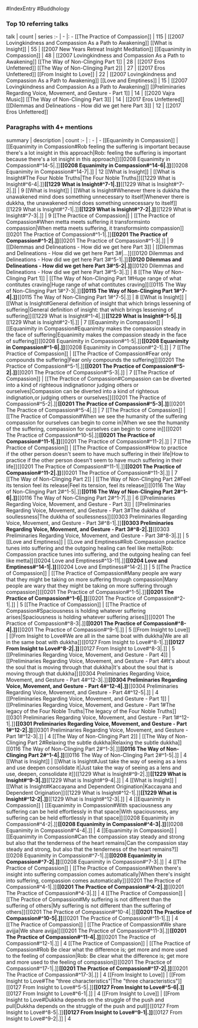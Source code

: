 #IndexEntry #Buddhology

### Top 10 referring talks
talk | count | series
:- | - |: -
[[The Practice of Compassion]] | 115 | [[2007 Lovingkindness and Compassion As a Path to Awakening]]
[[What is Insight]] | 55 | [[2007 New Years Retreat Insight Meditation]]
[[Equanimity in Compassion]] | 48 | [[2007 Lovingkindness and Compassion As a Path to Awakening]]
[[The Way of Non-Clinging Part 1]] | 28 | [[2017 Eros Unfettered]]
[[The Way of Non-Clinging Part 2]] | 27 | [[2017 Eros Unfettered]]
[[From Insight to Love]] | 22 | [[2007 Lovingkindness and Compassion As a Path to Awakening]]
[[Love and Emptiness]] | 15 | [[2007 Lovingkindness and Compassion As a Path to Awakening]]
[[Preliminaries Regarding Voice, Movement, and Gesture - Part 1]] | 14 | [[2020 Vajra Music]]
[[The Way of Non-Clinging Part 3]] | 14 | [[2017 Eros Unfettered]]
[[Dilemmas and Delineations - How did we get here Part 3]] | 12 | [[2017 Eros Unfettered]]

### Paragraphs with 4+ mentions
summary | description | count
:- | : - | -
[[Equanimity in Compassion]] | [[Equanimity in Compassion#Rob feeling the suffering is important because there's a lot insight in this approach\|Rob: feeling the suffering is important because there's a lot insight in this approach]] [[0208 Equanimity in Compassion#^14-5\|.]] **[[0208 Equanimity in Compassion#^14-6\|.]]** [[0208 Equanimity in Compassion#^14-7\|.]] | 12
[[What is Insight]] | [[What is Insight#The Four Noble Truths\|The Four Noble Truths]] [[1229 What is Insight#^6-4\|.]] **[[1229 What is Insight#^7-1\|.]]** [[1229 What is Insight#^7-2\|.]] | 9
[[What is Insight]] | [[What is Insight#Whenever there is dukkha the unawakened mind does something unnecessary to itself\|Whenever there is dukkha, the unawakened mind does something unnecessary to itself]] [[1229 What is Insight#^7-1\|.]] **[[1229 What is Insight#^7-2\|.]]** [[1229 What is Insight#^7-3\|.]] | 9
[[The Practice of Compassion]] | [[The Practice of Compassion#When metta meets suffering it transformsinto compassion\|When metta meets suffering, it transformsinto compassion]] [[0201 The Practice of Compassion#^1-1\|.]] **[[0201 The Practice of Compassion#^1-2\|.]]** [[0201 The Practice of Compassion#^1-3\|.]] | 9
[[Dilemmas and Delineations - How did we get here Part 3]] | [[Dilemmas and Delineations - How did we get here Part 3#\|...]] [[0120 Dilemmas and Delineations - How did we get here Part 3#^5-1\|.]] **[[0120 Dilemmas and Delineations - How did we get here Part 3#^5-2\|.]]** [[0120 Dilemmas and Delineations - How did we get here Part 3#^5-3\|.]] | 8
[[The Way of Non-Clinging Part 1]] | [[The Way of Non-Clinging Part 1#Huge range of what contitutes craving\|Huge range of what contitutes craving]] [[0115 The Way of Non-Clinging Part 1#^7-3\|.]] **[[0115 The Way of Non-Clinging Part 1#^7-4\|.]]** [[0115 The Way of Non-Clinging Part 1#^7-5\|.]] | 8
[[What is Insight]] | [[What is Insight#General definition of insight that which brings lessening of suffering\|General definition of insight: that which brings lessening of suffering]] [[1229 What is Insight#^1-4\|.]] **[[1229 What is Insight#^1-5\|.]]** [[1229 What is Insight#^2-1\|.]] | 7
[[Equanimity in Compassion]] | [[Equanimity in Compassion#Equanimity makes the compassion steady in the face of suffering\|Equanimity makes the compassion steady in the face of suffering]] [[0208 Equanimity in Compassion#^1-5\|.]] **[[0208 Equanimity in Compassion#^1-6\|.]]** [[0208 Equanimity in Compassion#^2-1\|.]] | 7
[[The Practice of Compassion]] | [[The Practice of Compassion#Fear only compounds the suffering\|Fear only compounds the suffering]] [[0201 The Practice of Compassion#^5-1\|.]] **[[0201 The Practice of Compassion#^5-2\|.]]** [[0201 The Practice of Compassion#^5-3\|.]] | 7
[[The Practice of Compassion]] | [[The Practice of Compassion#Compassion can be diverted into a kind of righteous indignationor judging others or ourselves\|Compassion can be diverted into a kind of righteous indignation,or judging others or ourselves]] [[0201 The Practice of Compassion#^5-2\|.]] **[[0201 The Practice of Compassion#^5-3\|.]]** [[0201 The Practice of Compassion#^5-4\|.]] | 7
[[The Practice of Compassion]] | [[The Practice of Compassion#When we see the humanity of the suffering compassion for ourselves can begin to come in\|When we see the humanity of the suffering, compassion for ourselves can begin to come in]] [[0201 The Practice of Compassion#^10-5\|.]] **[[0201 The Practice of Compassion#^11-1\|.]]** [[0201 The Practice of Compassion#^11-2\|.]] | 7
[[The Practice of Compassion]] | [[The Practice of Compassion#How to practice if the other person doesn't seem to have much suffering in their life\|How to practice if the other person doesn't seem to have much suffering in their life]] [[0201 The Practice of Compassion#^11-1\|.]] **[[0201 The Practice of Compassion#^11-2\|.]]** [[0201 The Practice of Compassion#^11-3\|.]] | 7
[[The Way of Non-Clinging Part 2]] | [[The Way of Non-Clinging Part 2#Feel its tension feel its release\|Feel its tension, feel its release]] [[0116 The Way of Non-Clinging Part 2#^1-5\|.]] **[[0116 The Way of Non-Clinging Part 2#^1-6\|.]]** [[0116 The Way of Non-Clinging Part 2#^1-7\|.]] | 6
[[Preliminaries Regarding Voice, Movement, and Gesture - Part 3]] | [[Preliminaries Regarding Voice, Movement, and Gesture - Part 3#The dukkha of soullessness\|The dukkha of soullessness]] [[0303 Preliminaries Regarding Voice, Movement, and Gesture - Part 3#^8-1\|.]] **[[0303 Preliminaries Regarding Voice, Movement, and Gesture - Part 3#^8-2\|.]]** [[0303 Preliminaries Regarding Voice, Movement, and Gesture - Part 3#^8-3\|.]] | 5
[[Love and Emptiness]] | [[Love and Emptiness#Rob Compassion practice tunes into suffering and the outgoing healing can feel like metta\|Rob: Compassion practice tunes into suffering, and the outgoing healing can feel like metta]] [[0204 Love and Emptiness#^13-11\|.]] **[[0204 Love and Emptiness#^14-1\|.]]** [[0204 Love and Emptiness#^14-2\|.]] | 5
[[The Practice of Compassion]] | [[The Practice of Compassion#Many people are wary that they might be taking on more suffering through compassion\|Many people are wary that they might be taking on more suffering through compassion]] [[0201 The Practice of Compassion#^1-5\|.]] **[[0201 The Practice of Compassion#^1-6\|.]]** [[0201 The Practice of Compassion#^2-1\|.]] | 5
[[The Practice of Compassion]] | [[The Practice of Compassion#Spaciousness is holding whatever suffering arises\|Spaciousness is holding whatever suffering arises]] [[0201 The Practice of Compassion#^8-3\|.]] **[[0201 The Practice of Compassion#^8-4\|.]]** [[0201 The Practice of Compassion#^9-1\|.]] | 5
[[From Insight to Love]] | [[From Insight to Love#We are all in the same boat with dukkha\|We are all in the same boat with dukkha]] [[0127 From Insight to Love#^8-1\|.]] **[[0127 From Insight to Love#^8-2\|.]]** [[0127 From Insight to Love#^8-3\|.]] | 5
[[Preliminaries Regarding Voice, Movement, and Gesture - Part 4]] | [[Preliminaries Regarding Voice, Movement, and Gesture - Part 4#It's about the soul that is moving through that dukkha\|It's about the soul that is moving through that dukkha]] [[0304 Preliminaries Regarding Voice, Movement, and Gesture - Part 4#^12-3\|.]] **[[0304 Preliminaries Regarding Voice, Movement, and Gesture - Part 4#^12-4\|.]]** [[0304 Preliminaries Regarding Voice, Movement, and Gesture - Part 4#^12-5\|.]] | 4
[[Preliminaries Regarding Voice, Movement, and Gesture - Part 1]] | [[Preliminaries Regarding Voice, Movement, and Gesture - Part 1#The legacy of the Four Noble Truths\|The legacy of the Four Noble Truths]] [[0301 Preliminaries Regarding Voice, Movement, and Gesture - Part 1#^12-1\|.]] **[[0301 Preliminaries Regarding Voice, Movement, and Gesture - Part 1#^12-2\|.]]** [[0301 Preliminaries Regarding Voice, Movement, and Gesture - Part 1#^12-3\|.]] | 4
[[The Way of Non-Clinging Part 2]] | [[The Way of Non-Clinging Part 2#Relaxing the subtle dukkha\|Relaxing the subtle dukkha]] [[0116 The Way of Non-Clinging Part 2#^1-3\|.]] **[[0116 The Way of Non-Clinging Part 2#^1-4\|.]]** [[0116 The Way of Non-Clinging Part 2#^1-5\|.]] | 4
[[What is Insight]] | [[What is Insight#Just take the way of seeing as a lens and use deepen consolidate it\|Just take the way of seeing as a lens and use, deepen, consolidate it]] [[1229 What is Insight#^9-2\|.]] **[[1229 What is Insight#^9-3\|.]]** [[1229 What is Insight#^9-4\|.]] | 4
[[What is Insight]] | [[What is Insight#Kaccayana and Dependent Origination\|Kaccayana and Dependent Origination]] [[1229 What is Insight#^12-1\|.]] **[[1229 What is Insight#^12-2\|.]]** [[1229 What is Insight#^12-3\|.]] | 4
[[Equanimity in Compassion]] | [[Equanimity in Compassion#With spaciousness any suffering can be held effortlessly in that space\|With spaciousness, any suffering can be held effortlessly in that space]] [[0208 Equanimity in Compassion#^4-2\|.]] **[[0208 Equanimity in Compassion#^4-3\|.]]** [[0208 Equanimity in Compassion#^4-4\|.]] | 4
[[Equanimity in Compassion]] | [[Equanimity in Compassion#Can the compassion stay steady and strong but also that the tenderness of the heart remains\|Can the compassion stay steady and strong, but also that the tenderness of the heart remains?]] [[0208 Equanimity in Compassion#^7-1\|.]] **[[0208 Equanimity in Compassion#^7-2\|.]]** [[0208 Equanimity in Compassion#^7-3\|.]] | 4
[[The Practice of Compassion]] | [[The Practice of Compassion#When there's insight into suffering compassion comes automatically\|When there's insight into suffering, compassion comes automatically]] [[0201 The Practice of Compassion#^4-1\|.]] **[[0201 The Practice of Compassion#^4-2\|.]]** [[0201 The Practice of Compassion#^4-3\|.]] | 4
[[The Practice of Compassion]] | [[The Practice of Compassion#My suffering is not different than the suffering of others\|My suffering is not different than the suffering of others]] [[0201 The Practice of Compassion#^10-4\|.]] **[[0201 The Practice of Compassion#^10-5\|.]]** [[0201 The Practice of Compassion#^11-1\|.]] | 4
[[The Practice of Compassion]] | [[The Practice of Compassion#We share avijja\|We share avijja]] [[0201 The Practice of Compassion#^11-3\|.]] **[[0201 The Practice of Compassion#^11-4\|.]]** [[0201 The Practice of Compassion#^12-1\|.]] | 4
[[The Practice of Compassion]] | [[The Practice of Compassion#Rob Be clear what the difference is; get more and more used to the feeling of compassion\|Rob: Be clear what the difference is; get more and more used to the feeling of compassion]] [[0201 The Practice of Compassion#^17-1\|.]] **[[0201 The Practice of Compassion#^17-2\|.]]** [[0201 The Practice of Compassion#^17-3\|.]] | 4
[[From Insight to Love]] | [[From Insight to Love#The "three characteristics"\|The "three characteristics"]] [[0127 From Insight to Love#^5-5\|.]] **[[0127 From Insight to Love#^5-6\|.]]** [[0127 From Insight to Love#^6-1\|.]] | 4
[[From Insight to Love]] | [[From Insight to Love#Dukkha depends on the struggle of the push and pull\|Dukkha depends on the struggle of the push and pull]] [[0127 From Insight to Love#^8-5\|.]] **[[0127 From Insight to Love#^9-1\|.]]** [[0127 From Insight to Love#^9-2\|.]] | 4

